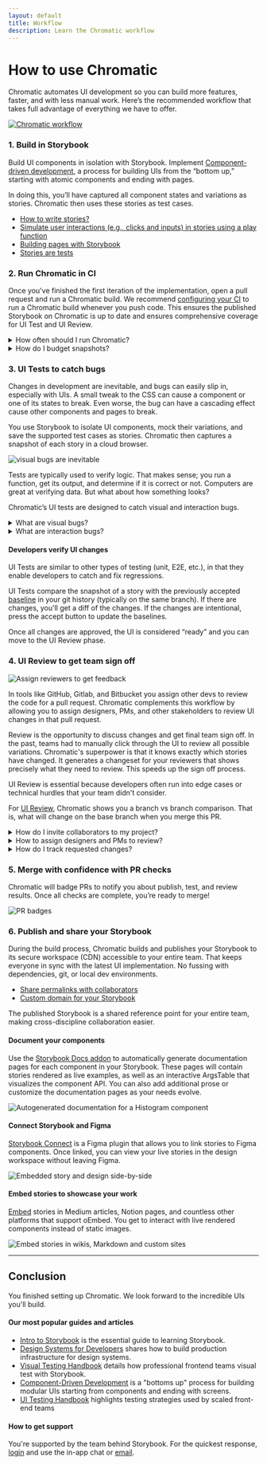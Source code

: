 ```yaml
---
layout: default
title: Workflow
description: Learn the Chromatic workflow
---
```


# How to use Chromatic

Chromatic automates UI development so you can build more features, faster, and with less manual work. Here’s the recommended workflow that takes full advantage of everything we have to offer.

[![Chromatic workflow](img/chromatic-workflow.png)](img/chromatic-workflow.png)

### 1. Build in Storybook

Build UI components in isolation with Storybook. Implement [Component-driven development](https://www.componentdriven.org/), a process for building UIs from the “bottom up,” starting with atomic components and ending with pages.

In doing this, you’ll have captured all component states and variations as stories. Chromatic then uses these stories as test cases.

- [How to write stories?](https://storybook.js.org/docs/react/writing-stories/introduction)
- [Simulate user interactions (e.g., clicks and inputs) in stories using a play function](https://storybook.js.org/docs/react/writing-stories/play-function)
- [Building pages with Storybook](https://storybook.js.org/docs/react/writing-stories/build-pages-with-storybook)
- [Stories are tests](https://storybook.js.org/blog/stories-are-tests/)

### 2. Run Chromatic in CI

Once you've finished the first iteration of the implementation, open a pull request and run a Chromatic build. We recommend [configuring your CI](ci) to run a Chromatic build whenever you push code. This ensures the published Storybook on Chromatic is up to date and ensures comprehensive coverage for UI Test and UI Review.

<details>
<summary>How often should I run Chromatic?</summary>

We recommend running Chromatic on every push. This ensures that Chromatic is regularly updating baselines and can catch unintentional changes.

Each snapshot is associated with a commit. That enables you to pinpoint the particular commit where a change was introduced.

It also allows you to [visualize baseline history](branching-and-baselines#visualize-baseline-history). You can review the commits to see how a component changes over time.

Not running Chromatic on every commit makes it harder to review diffs and increases the risk of missing changes.

Let's say you run Chromatic on a commit. Then skip it for four commits and then rerun it. The Chromatic build for that fifth commit will also include changes from all the previous four commits. That makes it much harder to discern what is an acceptable change vs a UI bug.

</details>

<details>
<summary>How do I budget snapshots?</summary>

Our main recommendation is to use Chromatic’s [TurboSnap](turbosnap#turbosnap) feature. It uses Git and your project’s dependency graph to identify component files that changed, then intelligently builds and snapshots only the stories associated with those components.

This enables you to run Chromatic regularly while reducing the snapshot count per build.

</details>

### 3. UI Tests to catch bugs

Changes in development are inevitable, and bugs can easily slip in, especially with UIs. A small tweak to the CSS can cause a component or one of its states to break. Even worse, the bug can have a cascading effect cause other components and pages to break.

You use Storybook to isolate UI components, mock their variations, and save the supported test cases as stories. Chromatic then captures a snapshot of each story in a cloud browser.

![visual bugs are inevitable](img/visual-bugs.gif)

Tests are typically used to verify logic. That makes sense; you run a function, get its output, and determine if it is correct or not. Computers are great at verifying data. But what about how something looks?

Chromatic’s UI tests are designed to catch visual and interaction bugs.

<details>
<summary>What are visual bugs?</summary>

Visual bugs are the unintentional errors in your UIs appearance that make it look untrustworthy. For example: cut-off elements, incorrect colors or font styles, broken layouts, and missing error states.

</details>

<details>
<summary>What are interaction bugs?</summary>

Interaction bugs are unintentional errors in UI behavior that prevents it from working as intended. For example: a dialog doesn't open or a form doesn't respond to typing events.

[Interactive stories combined with assertions](interactions) enable you to test how components respond to user input. Attach a [play function](https://storybook.js.org/docs/react/writing-stories/play-function) to the story to simulate user behavior (e.g., click and type) and assert against that behavior.

Interaction tests in Chromatic run behind the scenes without you having to configure anything. You'll be notified of any test failures via the Chromatic UI.

These are designated as critical failures that need immediate attention. You won't be able to pass the build until the test is fixed.

To debug, you can launch the published Storybook to reproduce the exact state of your story when the test failed. Click the "View Storybook" button on the test page to open the failed story.

![Storybook with failed interaction test](img/interaction-test-screen-failed-test.png)

</details>

#### Developers verify UI changes

UI Tests are similar to other types of testing (unit, E2E, etc.), in that they enable developers to catch and fix regressions.

UI Tests compare the snapshot of a story with the previously accepted [baseline](branching-and-baselines#branches-and-baselines) in your git history (typically on the same branch). If there are changes, you'll get a diff of the changes. If the changes are intentional, press the accept button to update the baselines.

Once all changes are approved, the UI is considered “ready” and you can move to the UI Review phase.

### 4. UI Review to get team sign off

![Assign reviewers to get feedback](img/ui-review.png)

In tools like GitHub, Gitlab, and Bitbucket you assign other devs to review the code for a pull request. Chromatic complements this workflow by allowing you to assign designers, PMs, and other stakeholders to review UI changes in that pull request.

Review is the opportunity to discuss changes and get final team sign off. In the past, teams had to manually click through the UI to review all possible variations. Chromatic's superpower is that it knows exactly which stories have changed. It generates a changeset for your reviewers that shows precisely what they need to review. This speeds up the sign off process.

UI Review is essential because developers often run into edge cases or technical hurdles that your team didn't consider.

For [UI Review](review), Chromatic shows you a branch vs branch comparison. That is, what will change on the base branch when you merge this PR.

<details>
<summary>How do I invite collaborators to my project?</summary>

To add or remove collaborators, go to the collaborate tab on your project's Manage page. You can invite them by email or by sharing an invite link.

[More on inviting collaborators »](collaborators#external-collaborators)

</details>

<details>
<summary>How to assign designers and PMs to review?</summary>

Use the Assign Reviewers link on the PR Activity page to choose reviewers from the project’s collaborators. Reviewers will be emailed a link to the PR screen to begin their review.

![assign reviewers by picking from your list of collaborators](img/assign-reviewers.gif)

</details>

<details>
<summary>How do I track requested changes?</summary>

Reviewers can request changes to the implementation via the comment box beneath each story. These get aggregated at the bottom of the PR screen’s activity tab. Developers can see a [list of tasks](review#ui-checklist) which must be completed before UI is ready to merge.

![UI Review checklist](img/prscreen-ui-checklist.png)

</details>

### 5. Merge with confidence with PR checks

Chromatic will badge PRs to notify you about publish, test, and review results. Once all checks are complete, you’re ready to merge!

![PR badges](img/prbadges.png)

### 6. Publish and share your Storybook

During the build process, Chromatic builds and publishes your Storybook to its secure workspace (CDN) accessible to your entire team. That keeps everyone in sync with the latest UI implementation. No fussing with dependencies, git, or local dev environments.

- [Share permalinks with collaborators](permalinks#share-permalinks-with-collaborators)
- [Custom domain for your Storybook](permalinks#custom-domain-for-your-storybook)

The published Storybook is a shared reference point for your entire team, making cross-discipline collaboration easier.

#### Document your components

Use the [Storybook Docs addon](https://storybook.js.org/docs/react/writing-docs/introduction) to automatically generate documentation pages for each component in your Storybook. These pages will contain stories rendered as live examples, as well as an interactive ArgsTable that visualizes the component API. You can also add additional prose or customize the documentation pages as your needs evolve.

![Autogenerated documentation for a Histogram component](img/storybook-docs.png)

#### Connect Storybook and Figma

[Storybook Connect](figma#figma-plugin) is a Figma plugin that allows you to link stories to Figma components. Once linked, you can view your live stories in the design workspace without leaving Figma.

![Embedded story and design side-by-side](img/sb-connect.gif)

#### Embed stories to showcase your work

[Embed](embed#embed-stories) stories in Medium articles, Notion pages, and countless other platforms that support oEmbed. You get to interact with live rendered components instead of static images.

![Embed stories in wikis, Markdown and custom sites](img/embed-stories.png)

---

## Conclusion

You finished setting up Chromatic. We look forward to the incredible UIs you'll build.

#### Our most popular guides and articles

- [Intro to Storybook](https://storybook.js.org/tutorials/intro-to-storybook/) is the essential guide to learning Storybook.
- [Design Systems for Developers](https://storybook.js.org/tutorials/design-systems-for-developers/) shares how to build production infrastructure for design systems.
- [Visual Testing Handbook](https://storybook.js.org/tutorials/visual-testing-handbook/) details how professional frontend teams visual test with Storybook.
- [Component-Driven Development](https://www.componentdriven.org/) is a "bottoms up" process for building modular UIs starting from components and ending with screens.
- [UI Testing Handbook](https://storybook.js.org/tutorials/ui-testing-handbook/) highlights testing strategies used by scaled front-end teams

#### How to get support

You're supported by the team behind Storybook. For the quickest response, [login](https://www.chromatic.com/start) and use the in-app chat or <a href="mailto:support@chromatic.com?Subject=Question">email</a>.
